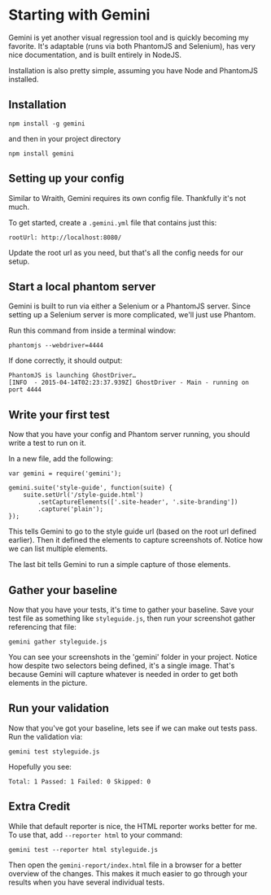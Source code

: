 # Starting with Gemini

Gemini is yet another visual regression tool and is quickly becoming my favorite. It's adaptable (runs via both PhantomJS and Selenium), has very nice documentation, and is built entirely in NodeJS.

Installation is also pretty simple, assuming you have Node and PhantomJS installed.

## Installation

```
npm install -g gemini
```

and then in your project directory

```
npm install gemini
```

## Setting up your config

Similar to Wraith, Gemini requires its own config file. Thankfully it's not much.

To get started, create a `.gemini.yml` file that contains just this:
```
rootUrl: http://localhost:8080/
```

Update the root url as you need, but that's all the config needs for our setup.

## Start a local phantom server

Gemini is built to run via either a Selenium or a PhantomJS server. Since setting up a Selenium server is more complicated, we'll just use Phantom.

Run this command from inside a terminal window:
```
phantomjs --webdriver=4444
```

If done correctly, it should output:
```
PhantomJS is launching GhostDriver…
[INFO  - 2015-04-14T02:23:37.939Z] GhostDriver - Main - running on port 4444
```

## Write your first test

Now that you have your config and Phantom server running, you should write a test to run on it. 

In a new file, add the following:

```
var gemini = require('gemini');

gemini.suite('style-guide', function(suite) {
    suite.setUrl('/style-guide.html')
        .setCaptureElements(['.site-header', '.site-branding'])
        .capture('plain');
});
```

This tells Gemini to go to the style guide url (based on the root url defined earlier). Then it defined the elements to capture screenshots of. Notice how we can list multiple elements.

The last bit tells Gemini to run a simple capture of those elements. 

## Gather your baseline

Now that you have your tests, it's time to gather your baseline. Save your test file as something like `styleguide.js`, then run your screenshot gather referencing that file:

`gemini gather styleguide.js`

You can see your screenshots in the 'gemini' folder in your project. Notice how despite two selectors being defined, it's a single image. That's because Gemini will capture whatever is needed in order to get both elements in the picture. 

## Run your validation

Now that you've got your baseline, lets see if we can make out tests pass. Run the validation via:

`gemini test styleguide.js`

Hopefully you see:

`Total: 1 Passed: 1 Failed: 0 Skipped: 0`

## Extra Credit

While that default reporter is nice, the HTML reporter works better for me. To use that, add `--reporter html` to your command: 

`gemini test --reporter html styleguide.js`

Then open the `gemini-report/index.html` file in a browser for a better overview of the changes. This makes it much easier to go through your results when you have several individual tests.
